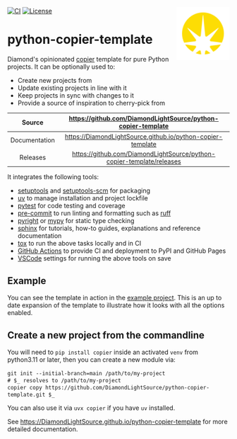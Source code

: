 <img src="https://raw.githubusercontent.com/DiamondLightSource/python-copier-template/main/docs/images/dls-logo.svg"
     style="background: none" width="120px" height="120px" align="right">

[![CI](https://github.com/DiamondLightSource/python-copier-template/actions/workflows/ci.yml/badge.svg)](https://github.com/DiamondLightSource/python-copier-template/actions/workflows/ci.yml)
[![License](https://img.shields.io/badge/License-Apache%202.0-blue.svg)](https://www.apache.org/licenses/LICENSE-2.0)

# python-copier-template

Diamond's opinionated [copier](https://copier.readthedocs.io) template for pure Python projects. It can be optionally used to:

- Create new projects from
- Update existing projects in line with it
- Keep projects in sync with changes to it
- Provide a source of inspiration to cherry-pick from

Source          | <https://github.com/DiamondLightSource/python-copier-template>
:---:           | :---:
Documentation   | <https://DiamondLightSource.github.io/python-copier-template>
Releases        | <https://github.com/DiamondLightSource/python-copier-template/releases>

It integrates the following tools:

- [setuptools](https://setuptools.pypa.io) and [setuptools-scm](https://setuptools-scm.readthedocs.io) for packaging
- [uv](https://docs.astral.sh/uv/) to manage installation and project lockfile
- [pytest](https://docs.pytest.org) for code testing and coverage
- [pre-commit](https://pre-commit.com) to run linting and formatting such as [ruff](https://docs.astral.sh/ruff)
- [pyright](https://microsoft.github.io/pyright) or [mypy](https://www.mypy-lang.org) for static type checking
- [sphinx](https://www.sphinx-doc.org) for tutorials, how-to guides, explanations and reference documentation
- [tox](https://tox.wiki) to run the above tasks locally and in CI
- [GitHub Actions](https://docs.github.com/en/actions) to provide CI and deployment to PyPI and GitHub Pages
- [VSCode](https://code.visualstudio.com/docs) settings for running the above tools on save

## Example

You can see the template in action in the [example project](https://github.com/DiamondLightSource/python-copier-template-example). This is an up to date expansion of the template to illustrate how it looks with all the options enabled.

## Create a new project from the commandline

You will need to `pip install copier` inside an activated `venv` from python3.11 or later, then you can create a new module via:

```
git init --initial-branch=main /path/to/my-project
# $_ resolves to /path/to/my-project
copier copy https://github.com/DiamondLightSource/python-copier-template.git $_
```

You can also use it via `uvx copier` if you have `uv` installed.

<!-- README only content. Anything below this line won't be included in index.md -->

See https://DiamondLightSource.github.io/python-copier-template for more detailed documentation.

